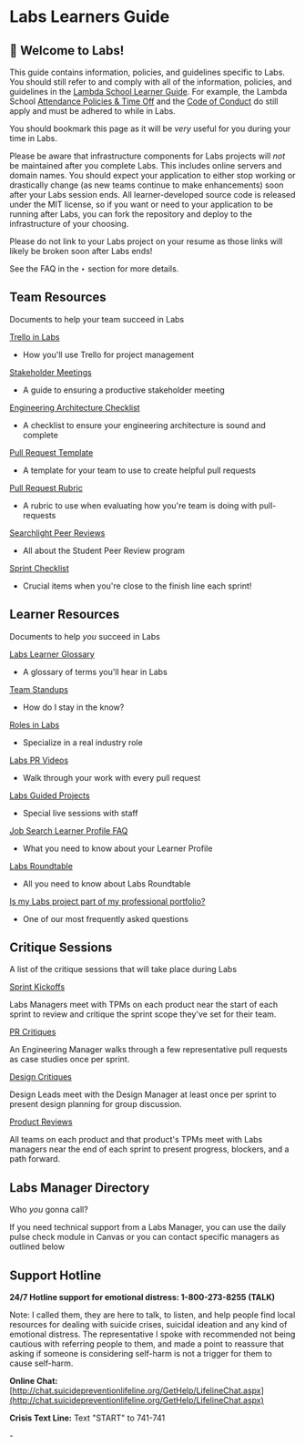 # Labs Learners Guide

## 👋 Welcome to Labs!

This guide contains information, policies, and guidelines specific to Labs. You should still refer to and comply with all of the information, policies, and guidelines in the [Lambda School Learner Guide](https://www.notion.so/Lambda-School-Learner-Guide-74b6ce15355f41b488f6643c31636480). For example, the Lambda School [Attendance Policies & Time Off](https://www.notion.so/Attendance-Policies-Time-Off-cadd6a309f9843478f9d757a47a44fbb) and the [Code of Conduct](https://www.notion.so/Code-of-Conduct-baf8ce2f860f493ea70787f622c148ad) do still apply and must be adhered to while in Labs.

You should bookmark this page as it will be _very_ useful for you during your time in Labs.

Please be aware that infrastructure components for Labs projects will _not_ be maintained after you complete Labs. This includes online servers and domain names. You should expect your application to either stop working or drastically change (as new teams continue to make enhancements) soon after your Labs session ends. All learner-developed source code is released under the MIT license, so if you want or need to your application to be running after Labs, you can fork the repository and deploy to the infrastructure of your choosing.

Please do not link to your Labs project on your resume as those links will likely be broken soon after Labs ends!

See the FAQ in the ‣ section for more details.

## Team Resources

Documents to help your team succeed in Labs

[Trello in Labs](https://www.notion.so/Trello-in-Labs-9ab72395ce7f46d38a65841e617271fd)

* How you'll use Trello for project management

[Stakeholder Meetings](https://www.notion.so/Stakeholder-Meetings-a20b61cd482746faaae79a0daf4f1e7d)

* A guide to ensuring a productive stakeholder meeting

[Engineering Architecture Checklist](https://www.notion.so/Engineering-Architecture-Checklist-e07ccfcf78da426493e39882cfd186d5)

* A checklist to ensure your engineering architecture is sound and complete

[Pull Request Template](https://www.notion.so/Pull-Request-Template-f9264f79e1b649b9845961b5aba3eaff)

* A template for your team to use to create helpful pull requests

[Pull Request Rubric](https://www.notion.so/Pull-Request-Rubric-55e00099bb2648cdac181cbc2ca03471)

* A rubric to use when evaluating how you're team is doing with pull-requests

[Searchlight Peer Reviews](https://www.notion.so/Searchlight-Peer-Reviews-7e9eb8be8fcd4149bd557c55f3226533)

* All about the Student Peer Review program

[Sprint Checklist](https://www.notion.so/Sprint-Checklist-2d0cc596109d42f8a39c37969d754e3d)

* Crucial items when you're close to the finish line each sprint!

## Learner Resources

Documents to help _you_ succeed in Labs

[Labs Learner Glossary](https://www.notion.so/Labs-Learner-Glossary-2998a19f8f47414cabe414c0464d9072)

* A glossary of terms you'll hear in Labs

[Team Standups](https://www.notion.so/Team-Standups-da6ed10cf84b4857afd6fcfaa65ffd05)

* How do I stay in the know?

[Roles in Labs](https://www.notion.so/Roles-in-Labs-c452ad3c3acb4d5aaa8baae66f2db246)

* Specialize in a real industry role

[Labs PR Videos](https://www.notion.so/Labs-PR-Videos-80e6166d5fb042f18410ecf152b050c6)

* Walk through your work with every pull request

[Labs Guided Projects](https://www.notion.so/Labs-Guided-Projects-f2a8c6ae4d984681ab26e020da8f51b0)

* Special live sessions with staff

[Job Search Learner Profile FAQ](https://www.notion.so/Job-Search-Learner-Profile-FAQ-b43022cc9bee48a89e5fc43b938238f0)

* What you need to know about your Learner Profile

[Labs Roundtable](https://www.notion.so/Labs-Roundtable-cba71f4d7a154444ab48147ada55f9a7)

* All you need to know about Labs Roundtable

[Is my Labs project part of my professional portfolio?](https://www.notion.so/Is-my-Labs-project-part-of-my-professional-portfolio-0f5d28c2f1ed40e992ff86680ec56317)

* One of our most frequently asked questions

## Critique Sessions

A list of the critique sessions that will take place during Labs

[Sprint Kickoffs](https://www.notion.so/Sprint-Kickoffs-a0081b1496064f36ab04aec9af624173)

Labs Managers meet with TPMs on each product near the start of each sprint to review and critique the sprint scope they've set for their team.

[PR Critiques](https://www.notion.so/PR-Critiques-8518d5b1f39e45309a060350af1aa0ab)

An Engineering Manager walks through a few representative pull requests as case studies once per sprint.

[Design Critiques](https://www.notion.so/Design-Critiques-b472f5cb8c5445e2adf558b888a85906)

Design Leads meet with the Design Manager at least once per sprint to present design planning for group discussion.

[Product Reviews](https://www.notion.so/Product-Reviews-71d2ef57cf324cf886ad28d6503d49dc)

All teams on each product and that product's TPMs meet with Labs managers near the end of each sprint to present progress, blockers, and a path forward.

## Labs Manager Directory

Who _you_ gonna call?

If you need technical support from a Labs Manager, you can use the daily pulse check module in Canvas or you can contact specific managers as outlined below

## Support Hotline

**24/7 Hotline support for emotional distress: 1-800-273-8255 (TALK)**

Note: I called them, they are here to talk, to listen, and help people find local resources for dealing with suicide crises, suicidal ideation and any kind of emotional distress. The representative I spoke with recommended not being cautious with referring people to them, and made a point to reassure that asking if someone is considering self-harm is not a trigger for them to cause self-harm.

**Online Chat:** [http://chat.suicidepreventionlifeline.org/GetHelp/LifelineChat.aspx](http://chat.suicidepreventionlifeline.org/GetHelp/LifelineChat.aspx)

**Crisis Text Line:** Text "START" to 741-741

\-
